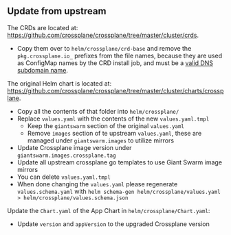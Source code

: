 ## Update from upstream

The CRDs are located at: https://github.com/crossplane/crossplane/tree/master/cluster/crds.

- Copy them over to `helm/crossplane/crd-base` and remove the `pkg.crossplane.io_` prefixes from the file names, because
  they are used as ConfigMap names by the CRD install job, and must be a [valid DNS subdomain name](https://kubernetes.io/docs/concepts/configuration/configmap/#configmap-object).

The original Helm chart is located at: https://github.com/crossplane/crossplane/tree/master/cluster/charts/crossplane.

- Copy all the contents of that folder into `helm/crossplane/`
- Replace `values.yaml` with the contents of the new `values.yaml.tmpl`
  - Keep the `giantswarm` section of the original `values.yaml`
  - Remove `images` section of te upstream `values.yaml`, these are managed under `giantswarm.images` to utilize mirrors
- Update Crossplane image version under `giantswarm.images.crossplane.tag`
- Update all upstream crossplane go templates to use Giant Swarm image mirrors
- You can delete `values.yaml.tmpl`
- When done changing the `values.yaml` please regenerate `values.schema.yaml`
  with `helm schema-gen helm/crossplane/values.yaml > helm/crossplane/values.schema.json`

Update the `Chart.yaml` of the App Chart in `helm/crossplane/Chart.yaml`:

- Update `version` and `appVersion` to the upgraded Crossplane version
